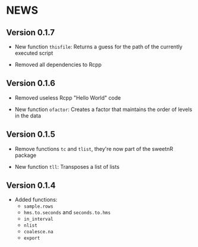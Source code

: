 # NEWS

## Version 0.1.7

- New function `thisfile`: Returns a guess for the path of the currently
  executed script

- Removed all dependencies to Rcpp

## Version 0.1.6

- Removed useless Rcpp "Hello World" code

- New function `ofactor`: Creates a factor that maintains the order of levels
  in the data

## Version 0.1.5

- Remove functions `tc` and `tlist`, they're now part of the sweetnR package

- New function `tll`: Transposes a list of lists

## Version 0.1.4

- Added functions:
    - `sample.rows`
    - `hms.to.seconds` and `seconds.to.hms`
    - `in_interval`
    - `nlist`
    - `coalesce.na`
    - `export`

